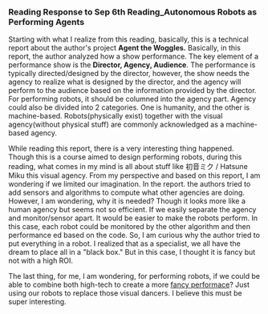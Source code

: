 ### Reading Response to Sep 6th Reading_Autonomous Robots as Performing Agents 
Starting with what I realize from this reading, basically, this is a technical report about the author's project **Agent the Woggles.** Basically, in this report, the author analyzed how a show performance. The key element of a performance show is the **Director, Agency, Audience**. The performance is typically directed/designed by the director, however, the show needs the agency to realize what is designed by the director, and the agency will perform to the audience based on the information provided by the director. For performing robots, it should be columned into the agency part. Agency could also be divided into 2 categories. One is humanity, and the other is machine-based. Robots(physically exist) together with the visual agency(without physical stuff) are commonly acknowledged as a machine-based agency. 

While reading this report, there is a very interesting thing happened. Though this is a course aimed to design performing robots, during this reading, what comes in my mind is all about stuff like 初音ミク / Hatsune Miku this visual agency. From my perspective and based on this report, I am wondering if we limited our imagination. In the report. the authors tried to add sensors and algorithms to compute what other agencies are doing. However, I am wondering, why it is needed? Though it looks more like a human agency but seems not so efficient. If we easily separate the agency and monitor/sensor apart. It would be easier to make the robots perform. In this case, each robot could be monitored by the other algorithm and then performance ed based on the code. So, I am curious why the author tried to put everything in a robot. I realized that as a specialist, we all have the dream to place all in a "black box." But in this case, I thought it is fancy but not with a high ROI. 

The last thing, for me, I am wondering, for performing robots, if we could be able to combine both high-tech to create a more [fancy performace](https://www.youtube.com/watch?v=_hugv0CBh-E)? Just using our robots to replace those visual dancers. I believe this must be super interesting. 
